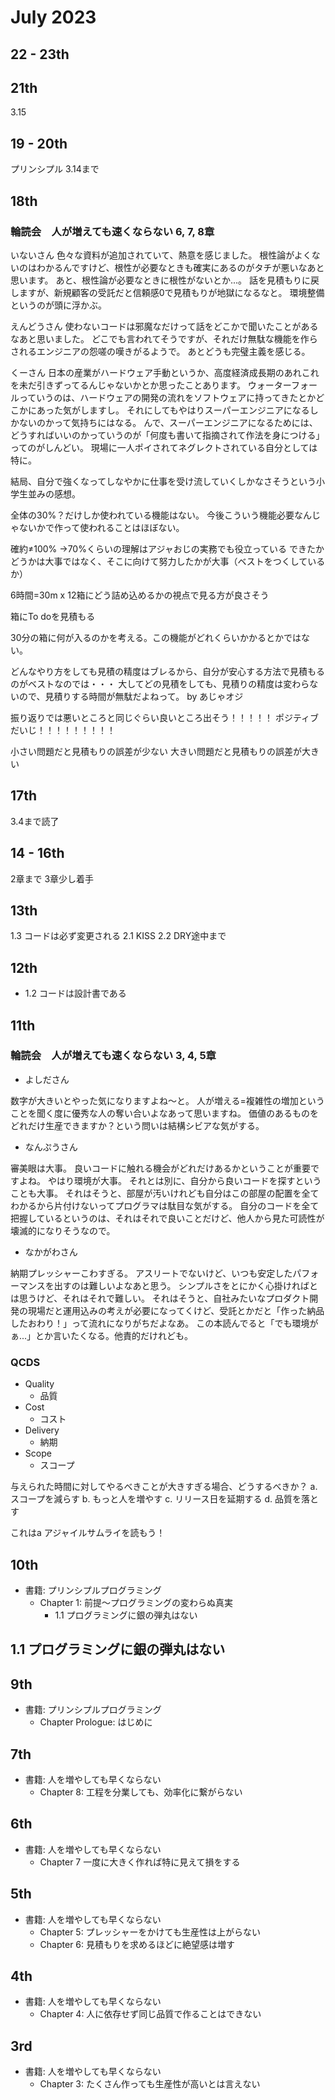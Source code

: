 # July 2023

## 22 - 23th

## 21th

3.15

## 19 - 20th

プリンシプル
3.14まで

## 18th

### 輪読会　人が増えても速くならない 6, 7, 8章

いないさん
色々な資料が追加されていて、熱意を感じました。
根性論がよくないのはわかるんですけど、根性が必要なときも確実にあるのがタチが悪いなあと思います。
あと、根性論が必要なときに根性がないとか...。
話を見積もりに戻しますが、新規顧客の受託だと信頼感0で見積もりが地獄になるなと。
環境整備というのが頭に浮かぶ。

えんどうさん
使わないコードは邪魔なだけって話をどこかで聞いたことがあるなあと思いました。
どこでも言われてそうですが、それだけ無駄な機能を作らされるエンジニアの怨嗟の嘆きがるようで。
あとどうも完璧主義を感じる。

くーさん
日本の産業がハードウェア手動というか、高度経済成長期のあれこれを未だ引きずってるんじゃないかとか思ったことあります。
ウォーターフォールっていうのは、ハードウェアの開発の流れをソフトウェアに持ってきたとかどこかにあった気がしますし。
それにしてもやはりスーパーエンジニアになるしかないのかって気持ちにはなる。
んで、スーパーエンジニアになるためには、どうすればいいのかっていうのが「何度も書いて指摘されて作法を身につける」ってのがしんどい。
現場に一人ポイされてネグレクトされている自分としては特に。

結局、自分で強くなってしなやかに仕事を受け流していくしかなさそうという小学生並みの感想。

全体の30%？だけしか使われている機能はない。
今後こういう機能必要なんじゃないかで作って使われることはほぼない。

確約≠100%
→70%くらいの理解はアジャおじの実務でも役立っている
できたかどうかは大事ではなく、そこに向けて努力したかが大事（ベストをつくしているか）

6時間=30m x 12箱にどう詰め込めるかの視点で見る方が良さそう

箱にTo doを見積もる

30分の箱に何が入るのかを考える。この機能がどれくらいかかるとかではない。

どんなやり方をしても見積の精度はブレるから、自分が安心する方法で見積もるのがベストなのでは・・・
大してどの見積をしても、見積りの精度は変わらないので、見積りする時間が無駄だよねって。
by あじゃオジ

振り返りでは悪いところと同じぐらい良いところ出そう！！！！！
ポジティブだいじ！！！！！！！！！

小さい問題だと見積もりの誤差が少ない
大きい問題だと見積もりの誤差が大きい

## 17th

3.4まで読了

## 14 - 16th

2章まで
3章少し着手

## 13th

1.3 コードは必ず変更される
2.1 KISS
2.2 DRY途中まで

## 12th

- 1.2 コードは設計書である

## 11th

### 輪読会　人が増えても速くならない 3, 4, 5章

- よしださん

数字が大きいとやった気になりますよね〜と。
人が増える=複雑性の増加ということを聞く度に優秀な人の奪い合いよなあって思いますね。
価値のあるものをどれだけ生産できますか？という問いは結構シビアな気がする。

- なんぷうさん

審美眼は大事。
良いコードに触れる機会がどれだけあるかということが重要ですよね。
やはり環境が大事。
それとは別に、自分から良いコードを探すということも大事。
それはそうと、部屋が汚いけれども自分はこの部屋の配置を全てわかるから片付けないってプログラマは駄目な気がする。
自分のコードを全て把握しているというのは、それはそれで良いことだけど、他人から見た可読性が壊滅的になりそうなので。

- なかがわさん

納期プレッシャーこわすぎる。
アスリートでないけど、いつも安定したパフォーマンスを出すのは難しいよなあと思う。
シンプルさをとにかく心掛ければとは思うけど、それはそれで難しい。
それはそうと、自社みたいなプロダクト開発の現場だと運用込みの考えが必要になってくけど、受託とかだと「作った納品したおわり！」って流れになりがちだよなあ。
この本読んでると「でも環境がぁ...」とか言いたくなる。他責的だけれども。

### QCDS

- Quality
  - 品質
- Cost
  - コスト
- Delivery
  - 納期
- Scope
  - スコープ

与えられた時間に対してやるべきことが大きすぎる場合、どうするべきか？
a. スコープを減らす
b. もっと人を増やす
c. リリース日を延期する
d. 品質を落とす

これはa
アジャイルサムライを読もう！

## 10th

- 書籍: プリンシプルプログラミング
  - Chapter 1: 前提〜プログラミングの変わらぬ真実
    - 1.1 プログラミングに銀の弾丸はない

## 1.1 プログラミングに銀の弾丸はない

## 9th

- 書籍: プリンシプルプログラミング
  - Chapter Prologue: はじめに

## 7th

- 書籍: 人を増やしても早くならない
  - Chapter 8: 工程を分業しても、効率化に繋がらない

## 6th

- 書籍: 人を増やしても早くならない
  - Chapter 7 一度に大きく作れば特に見えて損をする

## 5th

- 書籍: 人を増やしても早くならない
  - Chapter 5: プレッシャーをかけても生産性は上がらない
  - Chapter 6: 見積もりを求めるほどに絶望感は増す

## 4th

- 書籍: 人を増やしても早くならない
  - Chapter 4: 人に依存せず同じ品質で作ることはできない

## 3rd

- 書籍: 人を増やしても早くならない
  - Chapter 3: たくさん作っても生産性が高いとは言えない
